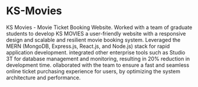 # KS-Movies

KS Movies - Movie Ticket Booking Website.
Worked with a team of graduate students to develop KS MOVIES a user-friendly website with a responsive design and scalable and resilient movie booking system.
Leveraged the MERN (MongoDB, Express.js, React.js, and Node.js) stack for rapid application development.
integrated other enterprise tools such as Studio 3T for database management and monitoring, resulting in 20% reduction in development time. 
ollaborated with the team to ensure a fast and seamless online ticket purchasing experience for users, by optimizing the system architecture and performance.
